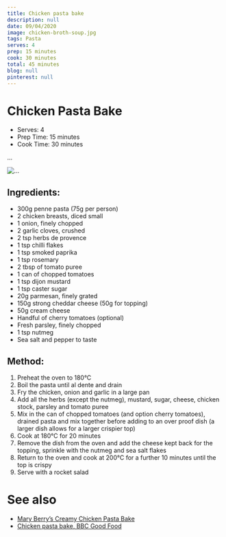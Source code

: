 ```yaml
---
title: Chicken pasta bake
description: null
date: 09/04/2020
image: chicken-broth-soup.jpg
tags: Pasta
serves: 4
prep: 15 minutes
cook: 30 minutes
total: 45 minutes
blog: null
pinterest: null
---
```


# Chicken Pasta Bake

* Serves: 4
* Prep Time: 15 minutes
* Cook Time: 30 minutes

...

![...](../images/chicken-pasta--bake.jpg)

## Ingredients:
* 300g penne pasta (75g per person)
* 2 chicken breasts, diced small
* 1 onion, finely chopped
* 2 garlic cloves, crushed
* 2 tsp herbs de provence
* 1 tsp chilli flakes
* 1 tsp smoked paprika
* 1 tsp rosemary
* 2 tbsp of tomato puree
* 1 can of chopped tomatoes
* 1 tsp dijon mustard
* 1 tsp caster sugar
* 20g parmesan, finely grated
* 150g strong cheddar cheese (50g for topping)
* 50g cream cheese
* Handful of cherry tomatoes (optional)
* Fresh parsley, finely chopped
* 1 tsp nutmeg
* Sea salt and pepper to taste

## Method:
1. Preheat the oven to 180°C
2. Boil the pasta until al dente and drain
3. Fry the chicken, onion and garlic in a large pan
4. Add all the herbs (except the nutmeg), mustard, sugar, cheese, chicken stock, parsley and tomato puree
5. Mix in the can of chopped tomatoes (and option cherry tomatoes), 
drained pasta and mix together before adding to an over proof dish (a larger dish allows for a larger crispier top)
6. Cook at 180°C for 20 minutes
7. Remove the dish from the oven and add the cheese kept back for the topping, sprinkle with the nutmeg and sea salt flakes
8. Return to the oven and cook at 200°C for a further 10 minutes until the top is crispy
9. Serve with a rocket salad

# See also
* [Mary Berry’s Creamy Chicken Pasta Bake](https://www.mygorgeousrecipes.com/chicken-pasta-bake/)
* [Chicken pasta bake, BBC Good Food](https://www.bbcgoodfood.com/recipes/chicken-pasta-bake)
